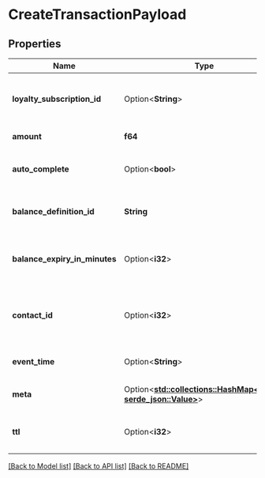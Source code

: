 # CreateTransactionPayload

## Properties

Name | Type | Description | Notes
------------ | ------------- | ------------- | -------------
**loyalty_subscription_id** | Option<**String**> | Unique identifier for the loyalty subscription (required unless `contactId` is provided). | [optional]
**amount** | **f64** | Transaction amount (must be provided). | 
**auto_complete** | Option<**bool**> | Whether the transaction should be automatically completed. | [optional]
**balance_definition_id** | **String** | Unique identifier (UUID) of the associated balance definition. | 
**balance_expiry_in_minutes** | Option<**i32**> | Optional expiry time for the balance in minutes (must be greater than 0 if provided). | [optional]
**contact_id** | Option<**i32**> | Unique identifier of the contact involved in the transaction (required unless `LoyaltySubscriptionId` is provided). | [optional]
**event_time** | Option<**String**> | Optional timestamp specifying when the transaction occurred. | [optional]
**meta** | Option<[**std::collections::HashMap<String, serde_json::Value>**](serde_json::Value.md)> | Optional metadata associated with the transaction. | [optional]
**ttl** | Option<**i32**> | Optional time-to-live for the transaction (must be greater than 0 if provided). | [optional]

[[Back to Model list]](../README.md#documentation-for-models) [[Back to API list]](../README.md#documentation-for-api-endpoints) [[Back to README]](../README.md)


